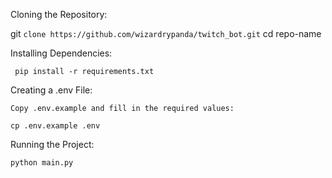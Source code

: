 Cloning the Repository:

git ```clone https://github.com/wizardrypanda/twitch_bot.git```
cd repo-name

Installing Dependencies:
```
 pip install -r requirements.txt
```
Creating a .env File:

    Copy .env.example and fill in the required values:

    cp .env.example .env

Running the Project:

    python main.py

